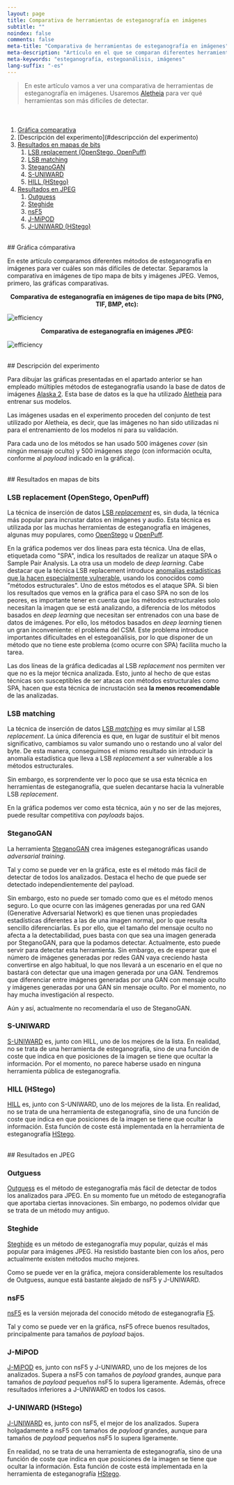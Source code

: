 ```yaml
---
layout: page
title: Comparativa de herramientas de esteganografía en imágenes
subtitle: "" 
noindex: false
comments: false
meta-title: "Comparativa de herramientas de esteganografía en imágenes"
meta-description: "Artículo en el que se comparan diferentes herramientas de esteganografía en imágeens para ver cuáles son más difíciles de detectar."
meta-keywords: "esteganografía, estegoanálisis, imágenes"
lang-suffix: "-es"
---
```


> En este artículo vamos a ver una comparativa de herramientas de esteganografía
> en imágenes. Usaremos 
> [Aletheia](https://github.com/daniellerch/aletheia) para ver qué herramientas
> son más difíciles de detectar.

<style>
    [id]::before {
        content: '';
        display: block;
        height:      70px;
        margin-top: -70px;
        visibility: hidden;
    }
</style>

<div class='menu' style='margin-top:50px'></div>

1. [Gráfica comparativa](#gráfica-comparativa)
2. [Descripción del experimento](#descripcción del experimento)
3. [Resultados en mapas de bits](#resultados-en-mapas-de-bits)
   1. [LSB replacement (OpenStego, OpenPuff)](#lsb-replacement-openstego-openpuff)
   2. [LSB matching](#lsb-matching)
   3. [SteganoGAN](#steganogan)
   4. [S-UNIWARD](#s-uniward)
   5. [HILL (HStego)](#hill-hstego)
4. [Resultados en JPEG](#resultados-en-jpeg)
   1. [Outguess](#outguess)
   2. [Steghide](#steghide)
   3. [nsF5](#nsF5)
   4. [J-MiPOD](#j-mipod)
   5. [J-UNIWARD (HStego)](#j-uniward-hstego)

<br>
## Gráfica cómparativa

En este artículo comparamos diferentes métodos de esteganografía en imágenes
para ver cuáles son más difíciles de detectar. Separamos la comparativa en
imágenes de tipo mapa de bits y imágenes JPEG. Vemos, primero, las gráficas
comparativas.


<center><b>
Comparativa de esteganografía en imágenes de tipo mapa de bits (PNG, TIF, BMP, etc):
</b></center>

![efficiency](/stego/aletheia/resources/tool_comparison.png?style=centerme)


<center><b>
Comparativa de esteganografía en imágenes JPEG:
</b></center>

![efficiency](/stego/aletheia/resources/tool_comparison_jpeg.png?style=centerme)


<br>
## Descripción del experimento

Para dibujar las gráficas presentadas en el apartado anterior se han empleado
múltiples métodos de esteganografía usando la base de datos de imágenes
[Alaska 2](https://www.kaggle.com/c/alaska2-image-steganalysis). 
Esta base de datos es la que ha utilizado 
[Aletheia](https://github.com/daniellerch/aletheia) 
para entrenar sus modelos. 

Las imágenes usadas en el experimento proceden del conjunto de test utilizado
por Aletheia, es decir, que las imágenes no han sido utilizadas ni para el
entrenamiento de los modelos ni para su validación.

Para cada uno de los métodos se han usado 500 imágenes *cover* (sin ningún
mensaje oculto) y 500 imágenes *stego* (con información oculta, conforme al
*payload* indicado en la gráfica).

<br>
## Resultados en mapas de bits

### LSB replacement (OpenStego, OpenPuff)

La técnica de inserción de datos 
[LSB *replacement*](/stego/lab/intro/lsb-es/#incrustación-de-la-información-con-lsb-replacement)
es, sin duda, la técnica más popular para incrustar datos en imágenes y audio.
Esta técnica es utilizada por las muchas herramientas de esteganografía
en imágenes, algunas muy populares, como [OpenStego](https://www.openstego.com/) 
u [OpenPuff](https://embeddedsw.net/OpenPuff_Steganography_Home.html).

En la gráfica podemos ver dos líneas para esta técnica. Una de ellas, etiquetada
como "SPA", indica los resultados de realizar un ataque SPA o Sample Pair
Analysis. La otra usa un modelo de *deep learning*. Cabe destacar que la
técnica LSB replacement introduce [anomalías estadísticas que la hacen
especialmente vulnerable](/stego/lab/intro/lsb-es/#los-peligros-del-lsb-replacement),
usando los conocidos como "métodos estructurales". Uno de estos métodos es el
ataque SPA. Si bien los resultados que vemos en la gráfica para el caso SPA
no son de los peores, es importante tener en cuenta que los métodos estructurales
solo necesitan la imagen que se está analizando, a diferencia de los métodos
basados en *deep learning* que necesitan ser entrenados con una base de datos
de imágenes. Por ello, los métodos basados en *deep learning* tienen un gran
inconveniente: el problema del CSM. Este problema introduce importantes 
dificultades en el estegoanálisis, por lo que disponer de un método que no
tiene este problema (como ocurre con SPA) facilita mucho la tarea.

Las dos líneas de la gráfica dedicadas al LSB *replacement* nos permiten ver
que no es la mejor técnica analizada. Esto, junto al hecho de que estas 
técnicas son susceptibles de ser atacas con métodos estructurales como SPA,
hacen que esta técnica de incrustación sea **la menos recomendable** de las
analizadas.



### LSB matching

La técnica de inserción de datos 
[LSB *matching*](/stego/lab/intro/lsb-es/#incrustación-de-la-información-con-lsb-matching)
es muy similar al LSB *replacement*. La única diferencia es que, en lugar
de sustituir el bit menos significativo, cambiamos su valor sumando uno 
o restando uno al valor del byte. De esta manera, conseguimos el mismo 
resultado sin introducir la anomalía estadística que lleva a LSB *replacement*
a ser vulnerable a los métodos estructurales.

Sin embargo, es sorprendente ver lo poco que se usa esta técnica en herramientas
de esteganografía, que suelen decantarse hacia la vulnerable LSB *replacement*. 

En la gráfica podemos ver como esta técnica, aún y no ser de las mejores,
puede resultar competitiva con *payloads* bajos.


### SteganoGAN

La herramienta [SteganoGAN](https://github.com/DAI-Lab/SteganoGAN)
crea imágenes esteganográficas usando *adversarial training*.

Tal y como se puede ver en la gráfica, este es el método más fácil de 
detectar de todos los analizados. Destaca el hecho de que puede ser detectado
independientemente del payload. 

Sin embargo, esto no puede ser tomado como que es el método menos seguro. 
Lo que ocurre con las imágenes generadas por una red GAN 
(Generative Adversarial Network) es que tienen
unas propiedades estadísticas diferentes a las de una imagen normal, por lo
que resulta sencillo diferenciarlas. Es por ello, que el tamaño del mensaje
oculto no afecta a la detectabilidad, pues basta con que sea una imagen
generada por SteganoGAN, para que la podamos detectar. Actualmente, esto
puede servir para detectar esta herramienta. Sin embargo, es de esperar que
el número de imágenes generadas por redes GAN vaya creciendo hasta convertirse
en algo habitual, lo que nos llevará a un escenario en el que no bastará
con detectar que una imagen generada por una GAN. Tendremos que diferenciar
entre imágenes generadas por una GAN con mensaje oculto y imágenes generadas
por una GAN sin mensaje oculto. Por el momento, no hay mucha investigación
al respecto.

Aún y así, actualmente no recomendaría el uso de SteganoGAN.



### S-UNIWARD

[S-UNIWARD](https://doi.org/10.1186/1687-417X-2014-1) es, junto con HILL, 
uno de los mejores de la lista. En realidad,
no se trata de una herramienta de esteganografía, sino de una función de
coste que indica en que posiciones de la imagen se tiene que ocultar la 
información. Por el momento, no parece haberse usado en ninguna herramienta
pública de esteganografía.

### HILL (HStego)

[HILL](https://doi.org/10.1109/ICIP.2014.7025854) es, junto con S-UNIWARD, 
uno de los mejores de la lista. En realidad,
no se trata de una herramienta de esteganografía, sino de una función de
coste que indica en que posiciones de la imagen se tiene que ocultar la 
información. Esta función de coste está implementada en la herramienta
de esteganografía [HStego](https://github.com/daniellerch/hstego).




<br>
## Resultados en JPEG

### Outguess

[Outguess](https://en.wikipedia.org/wiki/OutGuess) es el método de 
esteganografía más fácil de detectar de todos los analizados para JPEG.
En su momento fue un método de esteganografía que aportaba ciertas
innovaciones. Sin embargo, no podemos olvidar que se trata de un método
muy antiguo.

### Steghide

[Steghide](https://steghide.sourceforge.net/) es un método de esteganografía
muy popular, quizás el más popular para imágenes JPEG. Ha resistido bastante
bien con los años, pero actualmente existen métodos mucho mejores.

Como se puede ver en la gráfica, mejora considerablemente los resultados 
de Outguess, aunque está bastante alejado de nsF5 y J-UNIWARD.


### nsF5

[nsF5](https://dde.binghamton.edu/download/nsf5simulator/) es la versión
mejorada del conocido método de esteganografía [F5](https://www.semanticscholar.org/paper/F-5-%E2%80%94-A-Steganographic-Algorithm-High-Capacity-Westfeld/149b41d7560d7bd628da502bd3d8122a8317d472).

Tal y como se puede ver en la gráfica, nsF5 ofrece buenos resultados,
principalmente para tamaños de *payload* bajos.


### J-MiPOD

[J-MiPOD](https://doi.org/10.24433/CO.2423893.v4) es, junto con nsF5 y 
J-UNIWARD,  uno de los mejores de los analizados. Supera a nsF5 con tamaños de
*payload* grandes, aunque para tamaños de *payload* pequeños nsF5 lo supera
ligeramente. Además, ofrece resultados inferiores a J-UNIWARD en todos los casos.


### J-UNIWARD (HStego)

[J-UNIWARD](https://doi.org/10.1186/1687-417X-2014-1) es, junto con nsF5, 
el mejor de los analizados. Supera holgadamente a nsF5 con tamaños de
*payload* grandes, aunque para tamaños de *payload* pequeños nsF5 lo supera
ligeramente.

En realidad, no se trata de una herramienta de esteganografía, sino de 
una función de coste que indica en que posiciones de la imagen se tiene 
que ocultar la información. Esta función de coste está implementada en 
la herramienta de esteganografía [HStego](https://github.com/daniellerch/hstego).


